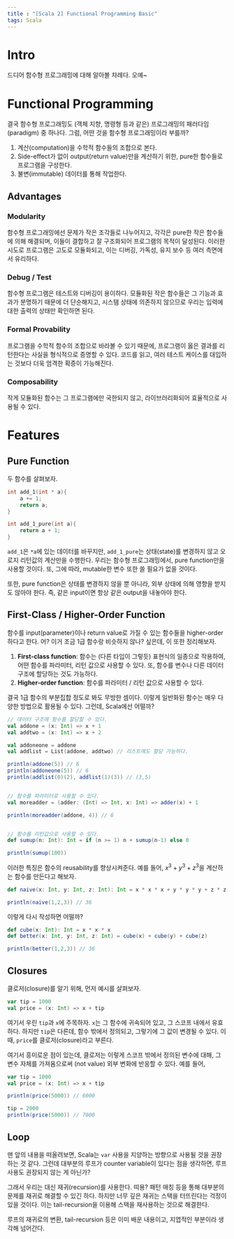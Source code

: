 ```yaml
---
title : "[Scala 2] Functional Programming Basic"
tags: Scala
---
```


# Intro
드디어 함수형 프로그래밍에 대해 알아볼 차례다. 오예~


# Functional Programming
결국 함수형 프로그래밍도 (객체 지향, 명령형 등과 같은) 프로그래밍의 패러다임(paradigm) 중 하나다. 그럼, 어떤 것을 함수형 프로그래밍이라 부를까?

1. 계산(computation)을 수학적 함수들의 조합으로 본다.
2. Side-effect가 없이 output(return value)만을 계산하기 위한, pure한 함수들로 프로그램을 구성한다.
3. 불변(immutable) 데이터를 통해 작업한다.


## Advantages
### Modularity
함수형 프로그래밍에선 문제가 작은 조각들로 나누어지고, 각각은 pure한 작은 함수들에 의해 해결되며, 이들이 결합하고 잘 구조화되어 프로그램의 목적이 달성된다. 이러한 시도로 프로그램은 고도로 모듈화되고, 이는 디버깅, 가독성, 유지 보수 등 여러 측면에서 유리하다.

### Debug / Test
함수형 프로그램은 테스트와 디버깅이 용이하다. 모듈화된 작은 함수들은 그 기능과 효과가 분명하기 때문에 더 단순해지고, 시스템 상태에 의존하지 않으므로 우리는 입력에 대한 출력의 상태만 확인하면 된다.

### Formal Provability
프로그램을 수학적 함수의 조합으로 바라볼 수 있기 때문에, 프로그램이 옳은 결과를 리턴한다는 사실을 형식적으로 증명할 수 있다. 코드를 읽고, 여러 테스트 케이스를 대입하는 것보다 더욱 엄격한 확증이 가능해진다.

### Composability
작게 모듈화된 함수는 그 프로그램에만 국한되지 않고, 라이브러리화되어 효율적으로 사용될 수 있다.

# Features
## Pure Function
두 함수를 살펴보자.

```c
int add_1(int * a){
	a += 1;
	return a;
}

int add_1_pure(int a){
	return a + 1;
}
```
`add_1`은 `*a`에 있는 데이터를 바꾸지만, `add_1_pure`는 상태(state)를 변경하지 않고 오로지 리턴값의 계산만을 수행한다. 우리는 함수형 프로그래밍에서, pure function만을 사용할 것이다. 또, 그에 따라, mutable한 변수 또한 쓸 필요가 없을 것이다.

또한, pure function은 상태를 변경하지 않을 뿐 아니라, 외부 상태에 의해 영향을 받지도 않아야 한다. 즉, 같은 input이면 항상 같은 output을 내놓아야 한다. 


## First-Class / Higher-Order Function
함수를 input(parameter)이나 return value로 가질 수 있는 함수들을 higher-order하다고 한다. 어? 이거 조금 1급 함수랑 비슷하지 않나? 싶은데, 이 또한 정리해보자.

1. **First-class function**: 함수는 (다른 타입이 그렇듯) 표현식의 일종으로 작용하여, 어떤 함수를 파라미터, 리턴 값으로 사용할 수 있다. 또, 함수를 변수나 다른 데이터 구조에 할당하는 것도 가능하다.
2. **Higher-order function**: 함수를 파라미터 / 리턴 값으로 사용할 수 있다. 

결국 1급 함수의 부분집합 정도로 봐도 무방한 셈이다. 이렇게 일반화된 함수는 매우 다양한 방법으로 활용될 수 있다. 그런데, Scala에선 어떨까?

```scala
// 데이터 구조에 함수를 할당할 수 있다.
val addone = (x: Int) => x + 1
val addtwo = (x: Int) => x + 2

val addoneone = addone 
val addlist = List(addone, addtwo) // 리스트에도 할당 가능하다.

println(addone(5)) // 6
println(addoneone(5)) // 6
println(addlist(0)(2), addlist(1)(3)) // (3,5)


// 함수를 파라미터로 사용할 수 있다.
val moreadder = (adder: (Int) => Int, x: Int) => adder(x) + 1

println(moreadder(addone, 4)) // 6


// 함수를 리턴값으로 사용할 수 있다.
def sumup(n: Int): Int = if (n >= 1) n + sumup(n-1) else 0

println(sumup(100))
```

이러한 특징은 함수의 reusability를 향상시켜준다. 예를 들어, $x^3 + y^3 + z^3$을 계산하는 함수를 만든다고 해보자.

```scala
def naive(x: Int, y: Int, z: Int): Int = x * x * x + y * y * y + z * z * z

println(naive(1,2,3)) // 36
```

이렇게 다시 작성하면 어떨까?

```scala
def cube(x: Int): Int = x * x * x
def better(x: Int, y: Int, z: Int) = cube(x) + cube(y) + cube(z)

println(better(1,2,3)) // 36
```

## Closures
클로저(closure)를 알기 위해, 먼저 예시를 살펴보자.

```scala
var tip = 1000
val price = (x: Int) => x + tip
```

여기서 우린 `tip`과 `x`에 주목하자. `x`는 그 함수에 귀속되어 있고, 그 스코프 내에서 유효하다. 하지만 `tip`은 다른데, 함수 밖에서 정의되고, 그렇기에 그 값이 변경될 수 있다. 이 때, `price`를 클로저(closure)라고 부른다.

여기서 흥미로운 점이 있는데, 클로저는 이렇게 스코프 밖에서 정의된 변수에 대해, 그 변수 자체를 가져옴으로써 (not value) 외부 변화에 반응할 수 있다. 예를 들어,

```scala
var tip = 1000
val price = (x: Int) => x + tip

println(price(5000)) // 6000

tip = 2000
println(price(5000)) // 7000
```

## Loop
맨 앞의 내용을 떠올려보면, Scala는 `var` 사용을 지양하는 방향으로 사용될 것을 권장하는 것 같다. 그런데 대부분의 루프가 counter variable이 있다는 점을 생각하면, 루프 사용도 권장되지 않는 게 아닌가?

그래서 우리는 대신 재귀(recursion)를 사용한다. 띠용? 패턴 매칭 등을 통해 대부분의 문제를 재귀로 해결할 수 있긴 하다. 하지만 너무 깊은 재귀는 스택을 터뜨린다는 걱정이 있을 것이다. 이는 tail-recursion을 이용해 스택을 재사용하는 것으로 해결한다.

루프의 재귀로의 변환, tail-recursion 등은 이미 배운 내용이고, 지엽적인 부분이라 생각해 넘어간다.
